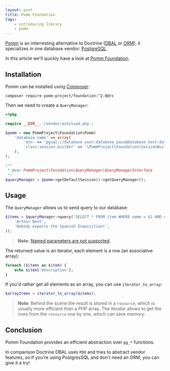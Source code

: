 ```yaml
---
layout: post
title: Pomm Foundation
tags:
    - introducing library
    - pomm
---
```


[Pomm](http://www.pomm-project.org/) is an interresting alternative to Doctrine
([DBAL](http://docs.doctrine-project.org/projects/doctrine-dbal/en/latest/reference/introduction.html)
or [ORM](http://docs.doctrine-project.org/projects/doctrine-orm/en/latest/tutorials/getting-started.html)), it specializes in one database vendor: [PostgreSQL](http://www.postgresql.org/docs/9.4/static/intro-whatis.html).

In this article we'll quickly have a look at [Pomm Foundation](https://github.com/pomm-project/Foundation#foundation).

## Installation

Pomm can be installed using [Composer](https://getcomposer.org/download/):

    composer require pomm-project/foundation:^2.0@rc

Then we need to create a `QueryManager`:

```php
<?php

require __DIR__.'/vendor/autoload.php';

$pomm = new PommProject\Foundation\Pomm(
    'database_name' => array(
        'dsn' => 'pgsql://database_user:database_pass@database_host:database_port/database_name',
        'class:session_builder' => '\PommProject\Foundation\SessionBuilder',
    ),
);

/**
 * @var PommProject\Foundation\QueryManager\QueryManagerInterface
 */
$queryManager = $pomm->getDefaultSession()->getQueryManager();
```

## Usage

The `QueryManager` allows us to send query to our database:

```php
$items = $queryManager->query('SELECT * FROM item WHERE name = $1 AND description = $2', array(
    'Arthur Dent',
    'Nobody expects the Spanish Inquisition!',
));
```

> **Note**: [Named parameters are not supported](https://twitter.com/mvrhov/status/573098943321653248).

The returned value is an iterator, each element is a row (an associative array):

```php
foreach ($items as $item) {
    echo $item['description'];
}
```

If you'd rather get all elements as an array, you can use `iterator_to_array`:

```php
$arrayItems = iterator_to_array($items);
```

> **Note**: Behind the scene the result is stored in a `resource`, which is usually more efficient than a PHP array.
> The iterator allows to get the rows from the `resource` one by one, which can save memory.

## Conclusion

Pomm Foundation provides an efficient abstraction over `pg_*` functions.

In comparison Doctrine DBAL uses `PDO` and tries to abstract vendor features,
so if you're using PostgresSQL and don't need an ORM, you can give it a try!
